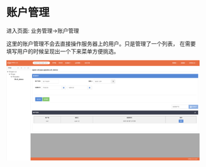 # 账户管理

进入页面: 业务管理->账户管理

这里的账户管理不会去直接操作服务器上的用户。只是管理了一个列表，
在需要填写用户的时候呈现出一个下来菜单方便挑选。

![账户管理](/账户管理/images/账户管理.png)